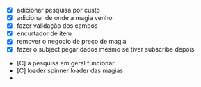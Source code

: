 - [X] adicionar pesquisa por custo
- [X] adicionar de onde a magia venho
- [X] fazer validação dos campos
- [X] encurtador de item
- [X] remover o negocio de preço de magia
- [X] fazer o subject pegar dados mesmo se tiver subscribe depois
- [C] a pesquisa em geral funcionar
- [C] loader spinner loader das magias
- 